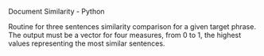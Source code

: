 Document Similarity - Python

Routine for three sentences similarity comparison for a given target phrase. The output must be a vector for four measures, from 0 to 1, the highest values representing the most similar sentences.
